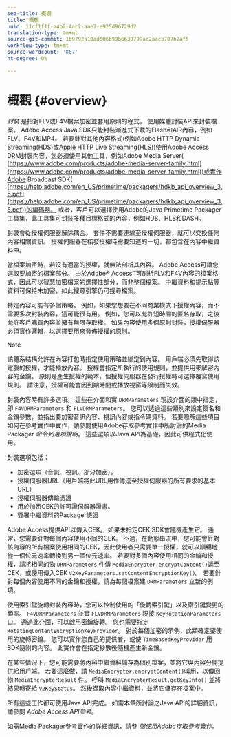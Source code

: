 ```yaml
---
seo-title: 概觀
title: 概觀
uuid: 11cf1f1f-a4b2-4ac2-aae7-e925d96729d2
translation-type: tm+mt
source-git-commit: 1b9792a10ad606b99b6639799ac2aacb707b2af5
workflow-type: tm+mt
source-wordcount: '867'
ht-degree: 0%

---
```



# 概觀 {#overview}

*封裝* 是指對FLV或F4V檔案加密並套用原則的程式。 使用媒體封裝API來封裝檔案。 Adobe Access Java SDK只能封裝漸進式下載的Flash和AIR內容，例如FLV、F4V和MP4。 若要針對其他內容格式(例如Adobe HTTP Dynamic Streaming(HDS)或Apple HTTP Live Streaming(HLS))使用Adobe Access DRM封裝內容，您必須使用其他工具，例如Adobe Media Server( [https://www.adobe.com/products/adobe-media-server-family.html](https://www.adobe.com/products/adobe-media-server-family.html))或實作Adobe Broadcast SDK( [https://help.adobe.com/en_US/primetime/packagers/hdkb_api_overview_3.5.pdf](https://help.adobe.com/en_US/primetime/packagers/hdkb_api_overview_3.5.pdf))的編碼器。 或者，客戶可以選擇使用Adobe的Java Primetime Packager工具集，此工具集可封裝多種目標格式的內容，例如HDS、HLS和DASH。

封裝會從授權伺服器解除耦合。 套件不需要連線至授權伺服器，就可以交換任何內容相關資訊。 授權伺服器在核發授權時需要知道的一切，都包含在內容中繼資料中。

當檔案加密時，若沒有適當的授權，就無法剖析其內容。 Adobe Access可讓您選取要加密的檔案部分。 由於Adobe® Access™可剖析FLV和F4V內容的檔案格式，因此可以智慧加密檔案的選擇性部分，而非整個檔案。 中繼資料和提示點等資料可保持未加密，如此搜尋引擎仍可搜尋檔案。

特定內容可能有多個策略。 例如，如果您想要在不同商業模式下授權內容，而不需要多次封裝內容，這可能很有用。 例如，您可以允許短時間的匿名存取，之後允許客戶購買內容並擁有無限存取權。 如果內容使用多個原則封裝，授權伺服器必須實作邏輯，以選擇要用來發佈授權的原則。

>[!NOTE]
>
>該體系結構允許在內容打包時指定使用策略並綁定到內容。 用戶端必須先取得該電腦的授權，才能播放內容。 授權會指定所執行的使用規則，並提供用來解密內容的金鑰。 原則是產生授權的範本，但授權伺服器在發行授權時可選擇覆寫使用規則。 請注意，授權可能會因到期時間或播放視窗等限制而失效。

封裝內容時有許多選項。 這些在介面和實 `DRMParameters` 現該介面的類中指定，即 `F4VDRMParameters` 和 `FLVDRMParameters`。 您可以透過這些類別來設定簽名和金鑰參數，並指出要加密音訊內容、視訊內容或指令碼資料。 若要瞭解這些項目如何在參考實作中實作，請參閱使用Adobe存取參考實作中所討論的Media Packager *命令列選項說明*。 這些選項以Java API為基礎，因此可供程式化使用。

封裝選項包括：

* 加密選項（音訊、視訊、部分加密）。
* 授權伺服器URL（用戶端將此URL用作傳送至授權伺服器的所有要求的基本URL）
* 授權伺服器傳輸憑證
* 用於加密CEK的許可證伺服器證書。
* 簽署中繼資料的Packager憑證

Adobe Access提供API以傳入CEK。 如果未指定CEK,SDK會隨機產生它。 通常，您需要針對每個內容使用不同的CEK。 不過，在動態串流中，您可能會針對該內容的所有檔案使用相同的CEK，因此使用者只需要單一授權，就可以順暢地從一個位元速率轉換到另一個位元速率。 若要對多個內容使用相同的金鑰和授權，請將相同的物 `DRMParameters` 件傳 `MediaEncrypter.encryptContent()`遞至CEK，或使用傳入CEK `V2KeyParameters.setContentEncryptionKey()`。 若要針對每個內容使用不同的金鑰和授權，請為每個檔案建 `DRMParameters` 立新的例項。

使用索引鍵旋轉封裝內容時，您可以控制使用的「旋轉索引鍵」以及索引鍵變更的頻率。 `F4VDRMParameters` 並實 `FLVDRMParameters` 現接 `KeyRotationParameters` 口。 通過此介面，可以啟用密鑰旋轉。 您也需要指定 `RotatingContentEncryptionKeyProvider`。 對於每個加密的示例，此類確定要使用的旋轉密鑰。 您可以實作您自己的提供者，或使 `TimeBasedKeyProvider` 用SDK隨附的內容。 此實作會在指定秒數後隨機產生新金鑰。

在某些情況下，您可能需要將內容中繼資料儲存為個別檔案，並將它與內容分開提供給用戶端。 若要這麼做，請 `MediaEncrypter.encryptContent()`叫用，以傳回物 `MediaEncrypterResult` 件。 呼叫 `MediaEncrypterResult.getKeyInfo()` 並將結果轉寄給 `V2KeyStatus`。 然後擷取內容中繼資料，並將它儲存在檔案中。

所有這些工作都可使用Java API完成。 如需本章所討論之Java API的詳細資訊，請參閱 *Adobe Access API參考*。

如需Media Packager參考實作的詳細資訊，請參 *閱使用Adobe存取參考實作*。
